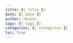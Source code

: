 ```yaml
---
title: {{ title }}
date: {{ date }}
author: shuosc
tags: {{ tags }}
categories: {{ categories }}
toc: true
---
```

